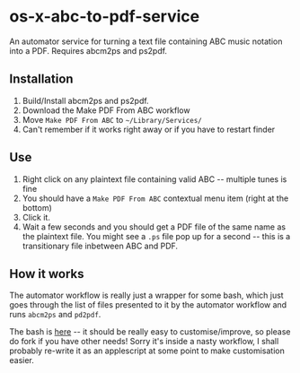 os-x-abc-to-pdf-service
=======================

An automator service for turning a text file containing ABC music notation into a PDF. Requires abcm2ps and ps2pdf.

## Installation

1. Build/Install abcm2ps and ps2pdf.
1. Download the Make PDF From ABC workflow
1. Move `Make PDF From ABC` to `~/Library/Services/`
1. Can't remember if it works right away or if you have to restart finder

## Use

1. Right click on any plaintext file containing valid ABC -- multiple tunes is fine
1. You should have a `Make PDF From ABC` contextual menu item (right at the bottom)
1. Click it.
1. Wait a few seconds and you should get a PDF file of the same name as the plaintext file. You might see a `.ps` file pop up for a second -- this is a transitionary file inbetween ABC and PDF.

## How it works

The automator workflow is really just a wrapper for some bash, which just goes through the list of files presented to it by the automator workflow and runs `abcm2ps` and `pd2pdf`. 

The bash is [here](https://github.com/barnabywalters/os-x-abc-to-pdf-service/blob/master/Make%20PDF%20From%20ABC.workflow/Contents/document.wflow#L58) -- it should be really easy to customise/improve, so please do fork if you have other needs! Sorry it's inside a nasty workflow, I shall probably re-write it as an applescript at some point to make customisation easier.